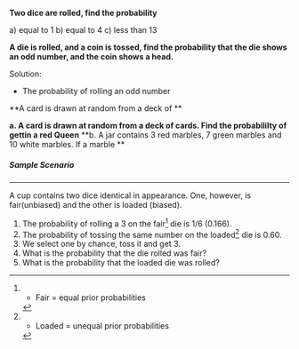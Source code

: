 **Two dice are rolled, find the probability**

a) equal to 1
b) equal to 4
c) less than 13

**A die is rolled, and a coin is tossed, find the probability that the die shows an odd number, and the coin shows a head.**

Solution:
- The probability of rolling an odd number

**A card is drawn at random from a deck of **

**a. A card is drawn at random from a deck of cards. Find the probabililty of gettin a red Queen**
**b. A jar contains 3 red marbles, 7 green marbles and 10 white marbles. If a marble **


##### Sample Scenario
---
A cup contains two dice identical in appearance. One, however, is fair(unbiased) and the other is loaded (biased).

1. The probability of rolling a 3 on the fair[^1] die is 1/6 (0.166).
2. The probability of tossing the same number on the loaded[^2] die is 0.60.
3. We select one by chance, toss it and get 3.
4. What is the probability that the die rolled was fair?
5. What is the probability that the loaded die was rolled?

[^1]: - Fair = equal prior probabilities
[^2]: - Loaded = unequal prior probabilities

